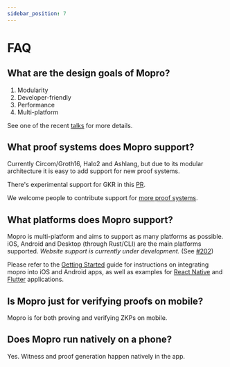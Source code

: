 ```yaml
---
sidebar_position: 7
---
```


# FAQ

## What are the design goals of Mopro?

1. Modularity
2. Developer-friendly
3. Performance
4. Multi-platform

See one of the recent [talks](/docs/community) for more details.

## What proof systems does Mopro support?

Currently Circom/Groth16, Halo2 and Ashlang, but due to its modular architecture it is easy to add support for new proof systems.

There's experimental support for GKR in this [PR](https://github.com/zkmopro/mopro/pull/241/files).

We welcome people to contribute support for [more proof systems](https://github.com/zkmopro/mopro/issues/15).

<!-- TODO: custom UDL doc -->

## What platforms does Mopro support?

Mopro is multi-platform and aims to support as many platforms as possible. iOS, Android and Desktop (through Rust/CLI) are the main platforms supported. *Website support is currently under development.* (See [#202](https://github.com/zkmopro/mopro/issues/202))

Please refer to the [Getting Started](getting-started.md) guide for instructions on integrating mopro into iOS and Android apps, as well as examples for [React Native](https://github.com/zkmopro/react-native-app) and [Flutter](https://github.com/zkmopro/flutter-app) applications.

## Is Mopro just for verifying proofs on mobile?

Mopro is for both proving and verifying ZKPs on mobile.

## Does Mopro run natively on a phone?

Yes. Witness and proof generation happen natively in the app.
